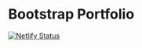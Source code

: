 # Bootstrap Portfolio

[![Netlify Status](https://api.netlify.com/api/v1/badges/c333ee9f-8687-4e5d-9753-a27fcbe90f11/deploy-status)](https://app.netlify.com/sites/danielsimionescu-portfolio/deploys)
